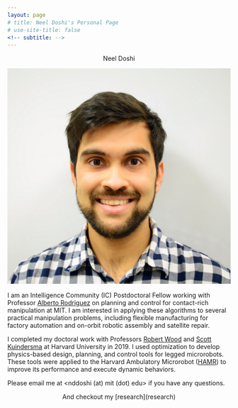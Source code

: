 ```yaml
---
layout: page
# title: Neel Doshi's Personal Page
# use-site-title: false
<!-- subtitle: -->
---
```


<p style="text-align: center;"> Neel Doshi </p> 

![headshot](/assets/img/photo_whitebkgndpc.jpg)

I am an Intelligence Community (IC) Postdoctoral Fellow working with Professor [Alberto Rodriguez]((http://mcube.mit.edu/)) on planning and control for contact-rich manipulation at MIT. I am interested in applying these algorithms to several practical manipulation problems, including flexible manufacturing for factory automation and on-orbit robotic assembly and satellite repair.

I completed my doctoral work with Professors [Robert Wood](https://www.micro.seas.harvard.edu/) and [Scott Kuindersma](https://agile.seas.harvard.edu/) at Harvard University in 2019. I used optimization to develop physics-based design, planning, and control tools for legged microrobots. These tools were applied to the Harvard Ambulatory Microrobot ([HAMR](https://vimeo.com/274138812)) to improve its performance and execute dynamic behaviors. 

Please email me at <nddoshi (at) mit (dot) edu> if you have any questions. 


<p style="text-align: center;"> And checkout my [research](research) </p> 


